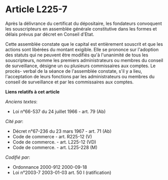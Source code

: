 # Article L225-7

Après la délivrance du certificat du dépositaire, les fondateurs convoquent les souscripteurs en assemblée générale
constitutive dans les formes et délais prévus par décret en Conseil d'Etat.

Cette assemblée constate que le capital est entièrement souscrit et que les actions sont libérées du montant exigible. Elle
se prononce sur l'adoption des statuts qui ne peuvent être modifiés qu'à l'unanimité de tous les souscripteurs, nomme les
premiers administrateurs ou membres du conseil de surveillance, désigne un ou plusieurs commissaires aux comptes. Le procès-
verbal de la séance de l'assemblée constate, s'il y a lieu, l'acceptation de leurs fonctions par les administrateurs ou
membres du conseil de surveillance et par les commissaires aux comptes.

**Liens relatifs à cet article**

_Anciens textes_:

  - Loi n°66-537 du 24 juillet 1966 - art. 79 (Ab)

_Cité par_:

  - Décret n°67-236 du 23 mars 1967 - art. 71 (Ab)
  - Code de commerce - art. R225-12 (V)
  - Code de commerce. - art. L225-12 (VD)
  - Code de commerce. - art. L225-228 (M)

_Codifié par_:

  - Ordonnance 2000-912 2000-09-18
  - Loi n°2003-7 2003-01-03 art. 50 I (ratification)
